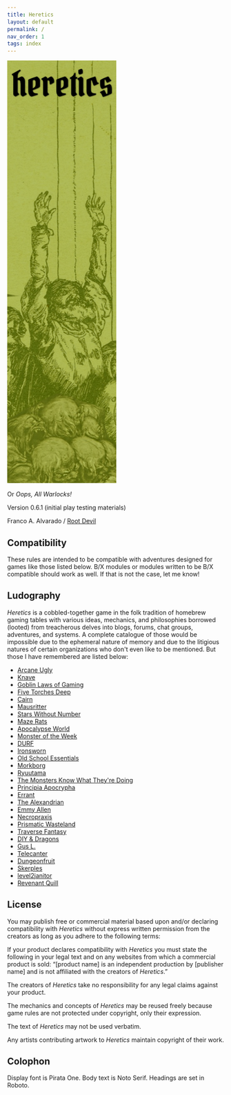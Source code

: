 ```yaml
---
title: Heretics
layout: default
permalink: /
nav_order: 1
tags: index
---
```


![Heretics cover image](heretics.png)

Or *Oops, All Warlocks!*

Version 0.6.1 (initial play testing materials)

Franco A. Alvarado / [Root Devil](https://rootdevil.itch.io/)

## Compatibility 

These rules are intended to be compatible with adventures designed for games like those listed below. B/X modules or modules written to be B/X compatible should work as well. If that is not the case, let me know!

## Ludography

*Heretics* is a cobbled-together game in the folk tradition of homebrew gaming tables with various ideas, mechanics, and philosophies borrowed (looted) from treacherous delves into blogs, forums, chat groups, adventures, and systems. A complete catalogue of those would be impossible due to the ephemeral nature of memory and due to the litigious natures of certain organizations who don't even like to be mentioned. But those I have remembered are listed below:

- [Arcane Ugly](https://miscastterrain.itch.io/arcaneugly) 
- [Knave](https://www.drivethrurpg.com/product/250888/Knave) 
- [Goblin Laws of Gaming](https://goblinpunch.blogspot.com/2016/05/the-glog.html) 
- [Five Torches Deep](https://www.fivetorchesdeep.com/) 
- [Cairn](https://cairnrpg.com/) 
- [Mausritter](https://mausritter.com/) 
- [Stars Without Number](https://www.drivethrurpg.com/product/230009/stars-without-number-revised-edition-free-version) 
- [Maze Rats](https://questingbeast.itch.io/maze-rats) 
- [Apocalypse World](http://www.apocalypse-world.com/) 
- [Monster of the Week](https://evilhat.com/product/monster-of-the-week/) 
- [DURF](https://emielboven.itch.io/durf) 
- [Ironsworn](https://www.ironswornrpg.com/) 
- [Old School Essentials](https://necroticgnome.com/) 
- [Morkborg](https://morkborg.com/) 
- [Ryuutama](https://kotodama.itch.io/ryuutama-natural-fantasy-roleplay) 
- [The Monsters Know What They're Doing](https://www.themonstersknow.com/) 
- [Principia Apocrypha](https://drive.google.com/file/d/1rN5w4-azTq3Kbn0Yvk9nfqQhwQ1R5by1/view) 
- [Errant](https://www.drivethrurpg.com/product/400164/Errant) 
- [The Alexandrian](https://thealexandrian.net/) 
- [Emmy Allen](http://cavegirlgames.blogspot.com/) 
- [Necropraxis](https://www.necropraxis.com/) 
- [Prismatic Wasteland](https://prismaticwasteland.com/)
- [Traverse Fantasy](https://traversefantasy.blogspot.com/)
- [DIY & Dragons](https://diyanddragons.blogspot.com/)
- [Gus L.](https://alldeadgenerations.blogspot.com/)
- [Telecanter](https://recedingrules.blogspot.com/)
- [Dungeonfruit](https://dungeonfruit.blogspot.com/)
- [Skerples](https://coinsandscrolls.blogspot.com)
- [level2janitor](https://level2janitor.blogspot.com/)
- [Revenant Quill](https://www.revenant-quill.com/)



## License

You may publish free or commercial material based upon and/or declaring compatibility with *Heretics* without express written permission from the creators as long as you adhere to the following terms:

If your product declares compatibility with *Heretics* you must state the following in your legal text and on any websites from which a commercial product is sold: “\[product name\] is an independent production by \[publisher name\] and is not affiliated with the creators of *Heretics*.”

The creators of *Heretics* take no responsibility for any legal claims against your product. 

The mechanics and concepts of *Heretics* may be reused freely because game rules are not protected under copyright, only their expression. 

The text of *Heretics* may not be used verbatim.

Any artists contributing artwork to *Heretics* maintain copyright of their work.

## Colophon

Display font is Pirata One. Body text is Noto Serif. Headings are set in Roboto.

